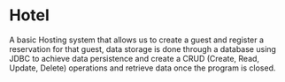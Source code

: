 # Hotel
A basic Hosting system that allows us to create a guest and register a reservation for that guest, data storage is done through a database using JDBC to achieve data persistence and create a CRUD (Create, Read, Update, Delete) operations and retrieve data once the program is closed.

